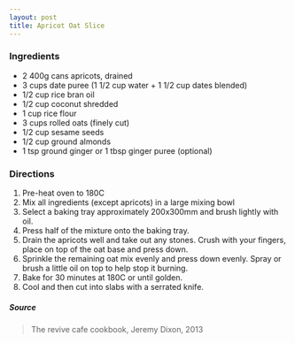 ```yaml
---
layout: post
title: Apricot Oat Slice
---
```


### Ingredients
- 2 400g cans apricots, drained
- 3 cups date puree (1 1/2 cup water + 1 1/2 cup dates blended)
- 1/2 cup rice bran oil
- 1/2 cup coconut shredded
- 1 cup rice flour
- 3 cups rolled oats (finely cut)
- 1/2 cup sesame seeds
- 1/2 cup ground almonds
- 1 tsp ground ginger or 1 tbsp ginger puree (optional)

### Directions
1. Pre-heat oven to 180C
2. Mix all ingredients (except apricots) in a large mixing bowl
3. Select a baking tray approximately 200x300mm and brush lightly with oil.
4. Press half of the mixture onto the baking tray.
5. Drain the apricots well and take out any stones. Crush with your fingers, place on top of the oat base and press down.
6. Sprinkle the remaining oat mix evenly and press down evenly. Spray or brush a little oil on top to help stop it burning.
7. Bake for 30 minutes at 180C or until golden.
8. Cool and then cut into slabs with a serrated knife.

##### Source
> The revive cafe cookbook, Jeremy Dixon, 2013
